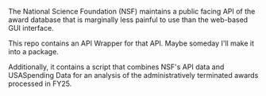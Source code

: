 The National Science Foundation (NSF) maintains a public facing API of the award database that is marginally less painful to use than the web-based GUI interface.

This repo contains an API Wrapper for that API. Maybe someday I'll make it into a package.

Additionally, it contains a script that combines NSF's API data and USASpending Data for an analysis of the administratively terminated awards processed in FY25.
